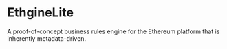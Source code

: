 # EthgineLite
A proof-of-concept business rules engine for the Ethereum platform that is inherently metadata-driven.
